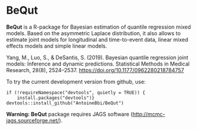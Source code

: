 # BeQut

**BeQut** is a R-package for Bayesian estimation of quantile regression mixed models. Based on the asymmetric Laplace distribution, it also allows to estimate joint models for longitudinal and time-to-event data, linear mixed effects models and simple linear models.

Yang, M., Luo, S., & DeSantis, S. (2019). Bayesian quantile regression joint models: Inference and dynamic predictions. Statistical Methods in Medical Research, 28(8), 2524–2537. https://doi.org/10.1177/0962280218784757

To try the current development version from github, use:

```{r} 
if (!requireNamespace("devtools", quietly = TRUE)) {
    install.packages("devtools")}
devtools::install_github("AntoineBbi/BeQut")
 ```
**Warning:** **BeQut** package requires JAGS software (http://mcmc-jags.sourceforge.net/). 

